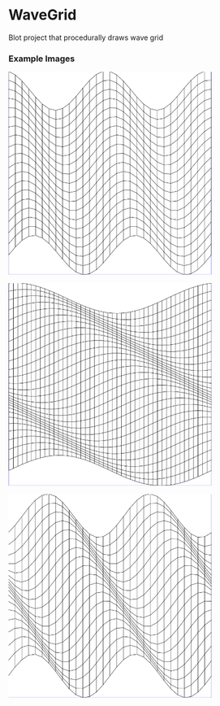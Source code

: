 # WaveGrid
Blot project that procedurally draws wave grid

### Example Images

[<img alt="Snap 1" src="snap_1.png" width=400/>](snap_1.png)

[<img alt="Snap 2" src="snap_2.png" width=400/>](snap_2.png)

[<img alt="Snap 3" src="snap_3.png" width=400/>](snap_3.png)
